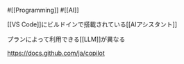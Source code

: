 #[[Programming]] #[[AI]]

[[VS Code]]にビルドインで搭載されている[[AIアシスタント]]

プランによって利用できる[[LLM]]が異なる

<https://docs.github.com/ja/copilot>